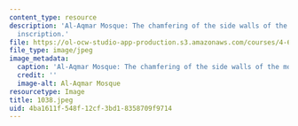 ```yaml
---
content_type: resource
description: 'Al-Aqmar Mosque: The chamfering of the side walls of the mosque with
  inscription.'
file: https://ol-ocw-studio-app-production.s3.amazonaws.com/courses/4-615-the-architecture-of-cairo-spring-2002/4ba1611f548f12cf3bd18358709f9714_1038.jpeg
file_type: image/jpeg
image_metadata:
  caption: 'Al-Aqmar Mosque: The chamfering of the side walls of the mosque with inscription.'
  credit: ''
  image-alt: Al-Aqmar Mosque
resourcetype: Image
title: 1038.jpeg
uid: 4ba1611f-548f-12cf-3bd1-8358709f9714
---
```


